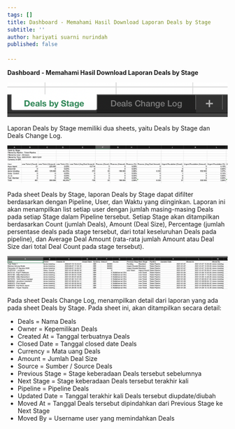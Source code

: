 ```yaml
---
tags: []
title: Dashboard - Memahami Hasil Download Laporan Deals by Stage
subtitle: ''
author: hariyati suarni nurindah
published: false

---
```

**Dashboard - Memahami Hasil Download Laporan Deals by Stage**

![](/uploads/17-1.png)

Laporan Deals by Stage memiliki dua sheets, yaitu Deals by Stage dan Deals Change Log.

![](/uploads/17-2.png)

Pada sheet Deals by Stage, laporan Deals by Stage dapat difilter berdasarkan dengan Pipeline, User, dan Waktu yang diinginkan. Laporan ini akan menampilkan list setiap user dengan jumlah masing-masing Deals pada setiap Stage dalam Pipeline tersebut. Setiap Stage akan ditampilkan berdasarkan Count (jumlah Deals), Amount (Deal Size), Percentage (jumlah persentase deals pada stage tersebut, dari total keseluruhan Deals pada pipeline), dan Average Deal Amount (rata-rata jumlah Amount atau Deal Size dari total Deal Count pada stage tersebut).

![](/uploads/17-3.png)

Pada sheet Deals Change Log, menampilkan detail dari laporan yang ada pada sheet Deals by Stage. Pada sheet ini, akan ditampilkan secara detail:

* Deals = Nama Deals
* Owner = Kepemilikan Deals
* Created At = Tanggal terbuatnya Deals
* Closed Date = Tanggal closed date Deals
* Currency = Mata uang Deals
* Amount = Jumlah Deal Size
* Source = Sumber / Source Deals
* Previous Stage = Stage keberadaan Deals tersebut sebelumnya
* Next Stage = Stage keberadaan Deals tersebut terakhir kali
* Pipeline = Pipeline Deals
* Updated Date = Tanggal terakhir kali Deals tersebut diupdate/diubah
* Moved At = Tanggal Deals tersebut dipindahkan dari Previous Stage ke Next Stage
* Moved By = Username user yang memindahkan Deals